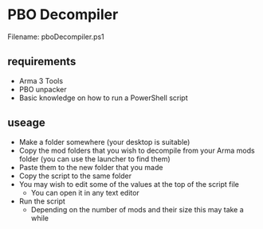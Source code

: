# PBO Decompiler
Filename: pboDecompiler.ps1
## requirements
* Arma 3 Tools
* PBO unpacker
* Basic knowledge on how to run a PowerShell script
## useage
* Make a folder somewhere (your desktop is suitable)
* Copy the mod folders that you wish to decompile from your Arma mods folder (you can use the launcher to find them)
* Paste them to the new folder that you made
* Copy the script to the same folder
* You may wish to edit some of the values at the top of the script file
	* You can open it in any text editor
* Run the script
	* Depending on the number of mods and their size this may take a while
